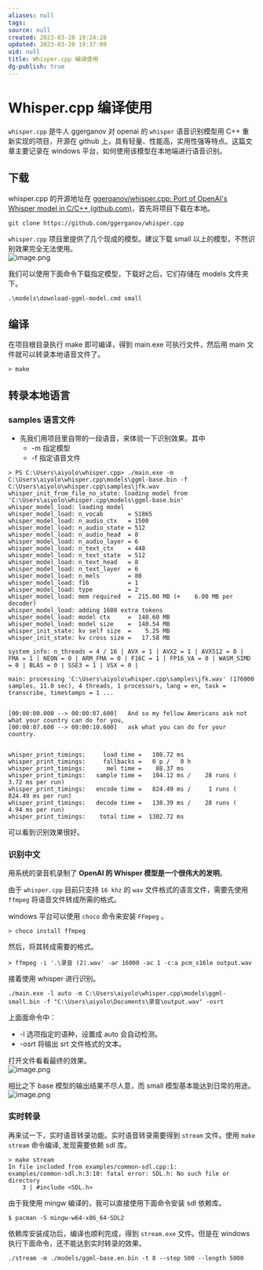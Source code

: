 ```yaml
---
aliases: null
tags: 
source: null
created: 2023-03-20 19:24:28
updated: 2023-03-20 19:37:09
uid: null
title: Whisper.cpp 编译使用
dg-publish: true
---
```


# Whisper.cpp 编译使用

`whisper.cpp` 是牛人 ggerganov 对 openai 的 `whisper` 语音识别模型用 C++ 重新实现的项目，开源在 github 上，具有轻量、性能高，实用性强等特点。这篇文章主要记录在 windows 平台，如何使用该模型在本地端进行语音识别。

## 下载

whisper.cpp 的开源地址在 [ggerganov/whisper.cpp: Port of OpenAI's Whisper model in C/C++ (github.com)](https://github.com/ggerganov/whisper.cpp)，首先将项目下载在本地。

```
git clone https://github.com/ggerganov/whisper.cpp
```

`whisper.cpp` 项目里提供了几个现成的模型。建议下载 small 以上的模型，不然识别效果完全无法使用。  
![image.png](https://cdn.jsdelivr.net/gh/aiyolo/imgrepo@main/test/202303201635387.png)

我们可以使用下面命令下载指定模型，下载好之后，它们存储在 models 文件夹下。

```
.\models\download-ggml-model.cmd small
```

## 编译

在项目根目录执行 make 即可编译，得到 main.exe 可执行文件，然后用 main 文件就可以转录本地语音文件了。

```
> make
```

## 转录本地语言

### samples 语言文件

- 先我们用项目里自带的一段语音，来体验一下识别效果。其中
	- -m 指定模型
	- -f 指定语音文件

```
> PS C:\Users\aiyolo\whisper.cpp> ./main.exe -m C:\Users\aiyolo\whisper.cpp\models\ggml-base.bin -f C:\Users\aiyolo\whisper.cpp\samples\jfk.wav   
whisper_init_from_file_no_state: loading model from 'C:\Users\aiyolo\whisper.cpp\models\ggml-base.bin'
whisper_model_load: loading model
whisper_model_load: n_vocab       = 51865
whisper_model_load: n_audio_ctx   = 1500
whisper_model_load: n_audio_state = 512
whisper_model_load: n_audio_head  = 8
whisper_model_load: n_audio_layer = 6
whisper_model_load: n_text_ctx    = 448
whisper_model_load: n_text_state  = 512
whisper_model_load: n_text_head   = 8
whisper_model_load: n_text_layer  = 6
whisper_model_load: n_mels        = 80
whisper_model_load: f16           = 1
whisper_model_load: type          = 2
whisper_model_load: mem required  =  215.00 MB (+    6.00 MB per decoder)
whisper_model_load: adding 1608 extra tokens
whisper_model_load: model ctx     =  140.60 MB
whisper_model_load: model size    =  140.54 MB
whisper_init_state: kv self size  =    5.25 MB
whisper_init_state: kv cross size =   17.58 MB

system_info: n_threads = 4 / 16 | AVX = 1 | AVX2 = 1 | AVX512 = 0 | FMA = 1 | NEON = 0 | ARM_FMA = 0 | F16C = 1 | FP16_VA = 0 | WASM_SIMD = 0 | BLAS = 0 | SSE3 = 1 | VSX = 0 |

main: processing 'C:\Users\aiyolo\whisper.cpp\samples\jfk.wav' (176000 samples, 11.0 sec), 4 threads, 1 processors, lang = en, task = transcribe, timestamps = 1 ...


[00:00:00.000 --> 00:00:07.600]   And so my fellow Americans ask not what your country can do for you,
[00:00:07.600 --> 00:00:10.600]   ask what you can do for your country.


whisper_print_timings:     load time =   108.72 ms
whisper_print_timings:     fallbacks =   0 p /   0 h
whisper_print_timings:      mel time =    88.37 ms
whisper_print_timings:   sample time =   104.12 ms /    28 runs (    3.72 ms per run)
whisper_print_timings:   encode time =   824.49 ms /     1 runs (  824.49 ms per run)
whisper_print_timings:   decode time =   138.39 ms /    28 runs (    4.94 ms per run)
whisper_print_timings:    total time =  1302.72 ms
```

可以看到识别效果很好。

### 识别中文

用系统的录音机录制了 **OpenAI 的 Whisper 模型是一个很伟大的发明**。

由于 `whisper.cpp` 目前只支持 `16 khz` 的 `wav` 文件格式的语言文件，需要先使用 `ffmpeg` 将语音文件转成所需的格式。

windows 平台可以使用 `choco` 命令来安装 `FFmpeg` 。

```
> choco install ffmpeg
```

然后，将其转成需要的格式。

```
> ffmpeg -i '.\录音 (2).wav' -ar 16000 -ac 1 -c:a pcm_s16le output.wav
```

接着使用 whisper 进行识别。

```
./main.exe -l auto -m C:\Users\aiyolo\whisper.cpp\models\ggml-small.bin -f "C:\Users\aiyolo\Documents\录音\output.wav" -osrt
```

上面面命令中：

- -l 选项指定的语种，设置成 auto 会自动检测。
- -osrt 将输出 srt 文件格式的文本。

打开文件看看最终的效果。  
![image.png](https://cdn.jsdelivr.net/gh/aiyolo/imgrepo@main/test/202303201918733.png)

相比之下 base 模型的输出结果不尽人意，而 small 模型基本能达到日常的用途。  
![image.png](https://cdn.jsdelivr.net/gh/aiyolo/imgrepo@main/test/202303201921009.png)

### 实时转录

再来试一下，实时语音转录功能。实时语音转录需要得到 `stream` 文件。使用 `make stream` 命令编译, 发现需要依赖 sdl 库。

```
> make stream
In file included from examples/common-sdl.cpp:1:
examples/common-sdl.h:3:10: fatal error: SDL.h: No such file or directory
    3 | #include <SDL.h>
```

由于我使用 mingw 编译的，我可以直接使用下面命令安装 sdl 依赖库。

```
$ pacman -S mingw-w64-x86_64-SDL2
```

依赖库安装成功后，编译也顺利完成，得到 `stream.exe` 文件。但是在 windows 执行下面命令，还不能达到实时转录的效果。

```
./stream -m ./models/ggml-base.en.bin -t 8 --step 500 --length 5000
```
